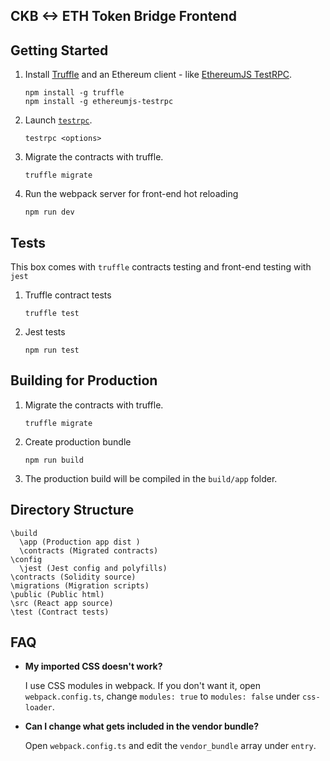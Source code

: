 CKB <-> ETH Token Bridge Frontend
---

## Getting Started

1. Install [Truffle](http://truffleframework.com) and an Ethereum client - like [EthereumJS TestRPC](https://github.com/ethereumjs/testrpc).
    ```
    npm install -g truffle
    npm install -g ethereumjs-testrpc
    ```
1. Launch [`testrpc`](https://github.com/ethereumjs/testrpc).
    ```
    testrpc <options>
    ```
1. Migrate the contracts with truffle.
    ```
    truffle migrate
    ```
1. Run the webpack server for front-end hot reloading
    ```
    npm run dev
    ```

## Tests
This box comes with `truffle` contracts testing and front-end testing with `jest`
1. Truffle contract tests
    ```
    truffle test
    ```
1. Jest tests
    ```
    npm run test
    ```

## Building for Production
1. Migrate the contracts with truffle.
    ```
    truffle migrate
    ```
1. Create production bundle
    ```
    npm run build
    ```
1. The production build will be compiled in the `build/app` folder.

## Directory Structure
```
\build
  \app (Production app dist )
  \contracts (Migrated contracts)
\config
  \jest (Jest config and polyfills)
\contracts (Solidity source)
\migrations (Migration scripts)
\public (Public html)
\src (React app source)
\test (Contract tests)
```

## FAQ
- **My imported CSS doesn't work?**

  I use CSS modules in webpack. If you don't want it, open `webpack.config.ts`, change `modules: true` to `modules: false` under `css-loader`.

- **Can I change what gets included in the vendor bundle?**

  Open `webpack.config.ts` and edit the `vendor_bundle` array under `entry`.
